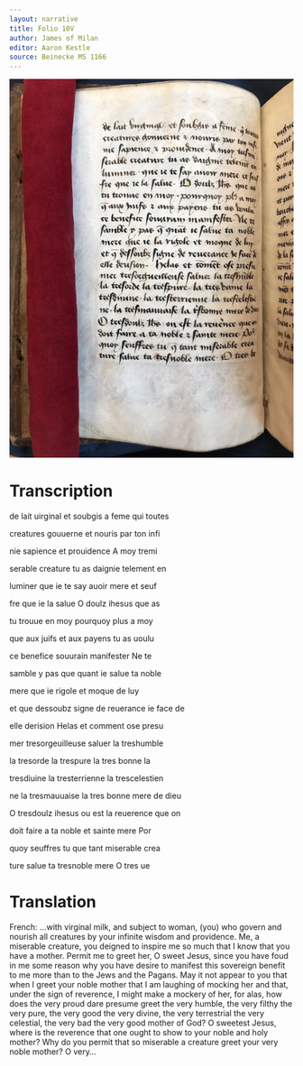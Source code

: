 ```yaml
---
layout: narrative
title: Folio 10V
author: James of Milan
editor: Aaron Kestle
source: Beinecke MS 1166
---
```


![Beinecke MS 1166 Folio 10V](https://raw.githubusercontent.com/oldfrenchtexts/L-aiguillon-d-amour-divine/master/assets/10V.jpg)

# Transcription

de lait uirginal et soubgis a feme qui toutes

creatures gouuerne et nouris par ton infi

nie sapience et prouidence A moy tremi

serable creature tu as daignie telement en

luminer que ie te say auoir mere  et seuf

fre que ie la salue O doulz ihesus que as

tu trouue en moy pourquoy plus a moy

que aux juifs et aux payens tu as uoulu

ce benefice souurain manifester Ne te

samble y pas que quant ie salue ta noble

mere que ie rigole et moque de luy

et que dessoubz signe de reuerance ie face de

elle derision Helas et comment ose presu

mer tresorgeuilleuse saluer la treshumble

la tresorde la trespure la tres bonne la

tresdiuine la tresterrienne la trescelestien

ne la tresmauuaise la tres bonne mere de dieu

O tresdoulz ihesus ou est la reuerence que on

doit faire a ta noble et sainte mere Por

quoy seuffres tu que tant miserable crea

ture salue ta tresnoble mere O tres ue

# Translation

French: …with virginal milk, and subject to woman, (you) who govern and nourish all creatures by your infinite wisdom and providence. Me, a miserable creature, you deigned to inspire me so much that I know that you have a mother. Permit me to greet her, O sweet Jesus, since you have foud in me some reason why you have desire to manifest this sovereign benefit to me more than to the Jews and the Pagans. May it not appear to you that when I greet your noble mother that I am laughing of mocking her and that, under the sign of reverence, I might make a mockery of her, for alas, how does the very proud dare presume greet the very humble, the very filthy the very pure, the very good the very divine, the very terrestrial the very celestial, the very bad the very good mother of God? O sweetest Jesus, where is the reverence that one ought to show to your noble and holy mother? Why do you permit that so miserable a creature greet your very noble mother? O very… 
